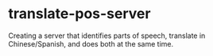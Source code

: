 # translate-pos-server
 Creating a server that identifies parts of speech, translate in Chinese/Spanish, and does both at the same time.
